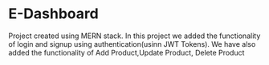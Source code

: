 # E-Dashboard
Project created using MERN stack. 
In this project we added the functionality of login and signup using authentication(usinn JWT Tokens).
We have also added the functionality of Add Product,Update Product, Delete Product
